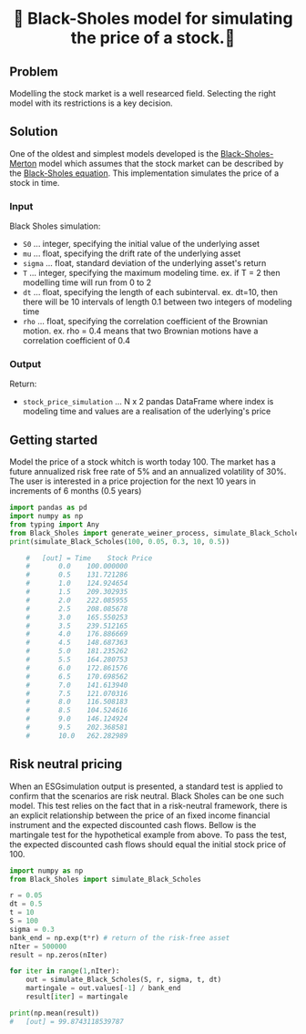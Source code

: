 <h1 align="center" style="border-botom: none">
  <b>
    🐍 Black-Sholes model for simulating the price of a stock.🐍     
  </b>
</h1>

## Problem
Modelling the stock market is a well researced field. Selecting the right model with its restrictions is a key decision.

## Solution
One of the oldest and simplest models developed is the [Black-Sholes-Merton](https://en.wikipedia.org/wiki/Black%E2%80%93Scholes_model) model which assumes that the stock market can be described by the [Black-Sholes equation](https://en.wikipedia.org/wiki/Black%E2%80%93Scholes_equation). This implementation simulates the price of a stock in time.

### Input
Black Sholes simulation:
 - `S0`    ... integer, specifying the initial value of the underlying asset
 - `mu`    ... float, specifying the drift rate of the underlying asset 
 - `sigma` ... float, standard deviation of the underlying asset's return
 - `T`     ... integer, specifying the maximum modeling time. ex. if T = 2 then modelling time will run from 0 to 2
 - `dt`    ... float, specifying the length of each subinterval. ex. dt=10, then there will be 10 intervals of length 0.1 between two integers of modeling time 
 - `rho`  ... float, specifying the correlation coefficient of the Brownian motion. ex. rho = 0.4 means that two Brownian motions have a correlation coefficient of 0.4 

### Output
Return:
 - `stock_price_simulation` ... N x 2 pandas DataFrame where index is modeling time and values are a realisation of the uderlying's price


## Getting started
Model the price of a stock whitch is worth today 100. The market has a future annualized risk free rate of 5% and an annualized volatility of 30%. The user is interested in a price projection for the next 10 years in increments of 6 months (0.5 years)

``` python
import pandas as pd
import numpy as np
from typing import Any
from Black_Sholes import generate_weiner_process, simulate_Black_Scholes
print(simulate_Black_Scholes(100, 0.05, 0.3, 10, 0.5))

    #   [out] = Time    Stock Price                
    #       0.0    100.000000
    #       0.5    131.721286
    #       1.0    124.924654
    #       1.5    209.302935
    #       2.0    222.085955
    #       2.5    208.085678
    #       3.0    165.550253
    #       3.5    239.512165
    #       4.0    176.886669
    #       4.5    148.687363
    #       5.0    181.235262
    #       5.5    164.280753
    #       6.0    172.861576
    #       6.5    170.698562
    #       7.0    141.613940
    #       7.5    121.070316
    #       8.0    116.508183
    #       8.5    104.524616
    #       9.0    146.124924
    #       9.5    202.368581
    #       10.0   262.282989
```
## Risk neutral pricing
When an ESGsimulation output is presented, a standard test is applied to confirm that the scenarios are risk neutral. Black Sholes can be one such model. This test relies on the fact that in a risk-neutral framework, there is an explicit relationship between the price of an fixed income financial instrument and the expected discounted cash flows. Bellow is the martingale test for the hypothetical example from above. To pass the test, the expected discounted cash flows should equal the initial stock price of 100.

``` python
import numpy as np
from Black_Sholes import simulate_Black_Scholes

r = 0.05
dt = 0.5
t = 10
S = 100
sigma = 0.3
bank_end = np.exp(t*r) # return of the risk-free asset
nIter = 500000
result = np.zeros(nIter)

for iter in range(1,nIter):
    out = simulate_Black_Scholes(S, r, sigma, t, dt)
    martingale = out.values[-1] / bank_end
    result[iter] = martingale

print(np.mean(result))
#   [out] = 99.8743118539787                

```
